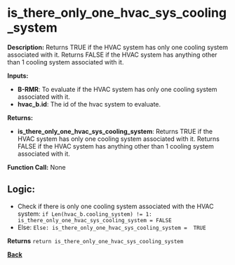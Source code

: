 # is_there_only_one_hvac_sys_cooling_system  

**Description:** Returns TRUE if the HVAC system has only one cooling system associated with it. Returns FALSE if the HVAC system has anything other than 1 cooling system associated with it.   

**Inputs:**  
- **B-RMR**: To evaluate if the HVAC system has only one cooling system associated with it.   
- **hvac_b.id**: The id of the hvac system to evaluate.  

**Returns:**  
- **is_there_only_one_hvac_sys_cooling_system**: Returns TRUE if the HVAC system has only one cooling system associated with it. Returns FALSE if the HVAC system has anything other than 1 cooling system associated with it.      
 
**Function Call:** None  

## Logic:   
- Check if there is only one cooling system associated with the HVAC system: `if Len(hvac_b.cooling_system) != 1: is_there_only_one_hvac_sys_cooling_system = FALSE`  
- Else: `Else: is_there_only_one_hvac_sys_cooling_system =  TRUE `

**Returns** `return is_there_only_one_hvac_sys_cooling_system`  

**[Back](../_toc.md)**
